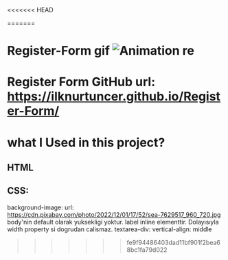 <<<<<<< HEAD

=======
# Register-Form gif ![Animation re](https://user-images.githubusercontent.com/118935193/216330067-f3efc2a7-6064-4938-923b-ee34c11358e6.gif)

# Register Form GitHub url: https://ilknurtuncer.github.io/Register-Form/
# what I Used in this project?
## HTML
## CSS:
   background-image: url: https://cdn.pixabay.com/photo/2022/12/01/17/52/sea-7629517_960_720.jpg
   body'nin default olarak yuksekligi yoktur.
   label inline elementtir. Dolayısıyla width property si dogrudan calismaz.
   textarea-div: vertical-align: middle
>>>>>>> fe9f94486403dad11bf901f2bea68bc1fa79d022
